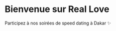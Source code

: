 <!DOCTYPE html>
<html lang="fr">
<head>
  <meta charset="UTF-8">
  <title>Accueil – Real Love</title>
</head>
<body>
  <h1>Bienvenue sur Real Love</h1>
  <p>Participez à nos soirées de speed dating à Dakar ✨</p>
</body>
</html>
